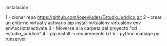 Instalación

1 - clonar repo https://github.com/joseviudes/EstudioJuridico.git
2 - crear un entorno virtual y activarlo
pip install virtualenv
virtualenv env
env\scripts\activate
3 - Moverse a la carpeta del proyecto "cd estudio_juridico"
4 - pip install -r requirements.txt
5 - python manage.py runserver
